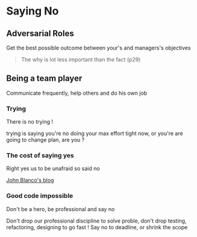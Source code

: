 # Saying No
##  Adversarial Roles
Get the best possible outcome between your's and managers's objectives

> The why is lot less important than the fact (p29)

## Being a team player
Communicate frequently, help others and do his own job

### Trying
There is no trying !

trying is saying you're no doing your max effort tight now, or you're are going to change plan, are you ?

### The cost of saying yes
Right yes us to be unafraid so said no

[John Blanco's blog](https://raptureinvenice.com/is-good-code-impossible/)

### Good code impossible
Don't be a hero, be professional and say no

Don't drop our professional discipline to solve proble, don't drop testing, refactoring, designing to go fast ! Say no to deadline, or shrink the scope
